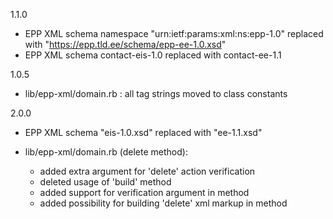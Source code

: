 1.1.0
* EPP XML schema namespace "urn:ietf:params:xml:ns:epp-1.0" replaced with "https://epp.tld.ee/schema/epp-ee-1.0.xsd"
* EPP XML schema contact-eis-1.0 replaced with contact-ee-1.1

1.0.5
* lib/epp-xml/domain.rb : all tag strings moved to class constants

2.0.0
* EPP XML schema "eis-1.0.xsd" replaced with "ee-1.1.xsd"

* lib/epp-xml/domain.rb (delete method):
  - added extra argument for 'delete' action verification
  - deleted usage of 'build' method
  - added support for verification argument in method
  - added possibility for building 'delete' xml markup in method
